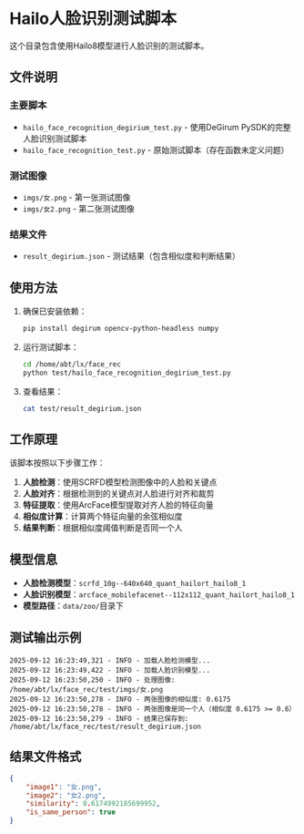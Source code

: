 # Hailo人脸识别测试脚本

这个目录包含使用Hailo8模型进行人脸识别的测试脚本。

## 文件说明

### 主要脚本
- `hailo_face_recognition_degirium_test.py` - 使用DeGirum PySDK的完整人脸识别测试脚本
- `hailo_face_recognition_test.py` - 原始测试脚本（存在函数未定义问题）

### 测试图像
- `imgs/女.png` - 第一张测试图像
- `imgs/女2.png` - 第二张测试图像

### 结果文件
- `result_degirium.json` - 测试结果（包含相似度和判断结果）

## 使用方法

1. 确保已安装依赖：
   ```bash
   pip install degirum opencv-python-headless numpy
   ```

2. 运行测试脚本：
   ```bash
   cd /home/abt/lx/face_rec
   python test/hailo_face_recognition_degirium_test.py
   ```

3. 查看结果：
   ```bash
   cat test/result_degirium.json
   ```

## 工作原理

该脚本按照以下步骤工作：

1. **人脸检测**：使用SCRFD模型检测图像中的人脸和关键点
2. **人脸对齐**：根据检测到的关键点对人脸进行对齐和裁剪
3. **特征提取**：使用ArcFace模型提取对齐人脸的特征向量
4. **相似度计算**：计算两个特征向量的余弦相似度
5. **结果判断**：根据相似度阈值判断是否同一个人

## 模型信息

- **人脸检测模型**：`scrfd_10g--640x640_quant_hailort_hailo8_1`
- **人脸识别模型**：`arcface_mobilefacenet--112x112_quant_hailort_hailo8_1`
- **模型路径**：`data/zoo/`目录下

## 测试输出示例

```
2025-09-12 16:23:49,321 - INFO - 加载人脸检测模型...
2025-09-12 16:23:49,422 - INFO - 加载人脸识别模型...
2025-09-12 16:23:50,250 - INFO - 处理图像: /home/abt/lx/face_rec/test/imgs/女.png
2025-09-12 16:23:50,278 - INFO - 两张图像的相似度: 0.6175
2025-09-12 16:23:50,278 - INFO - 两张图像是同一个人（相似度 0.6175 >= 0.6）
2025-09-12 16:23:50,279 - INFO - 结果已保存到: /home/abt/lx/face_rec/test/result_degirium.json
```

## 结果文件格式

```json
{
    "image1": "女.png",
    "image2": "女2.png",
    "similarity": 0.6174992185699952,
    "is_same_person": true
}
```